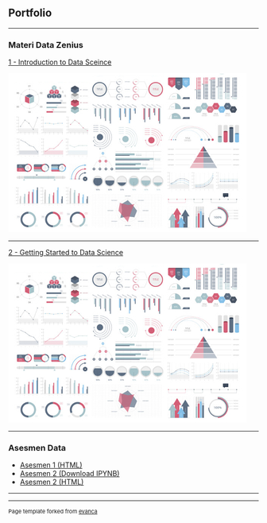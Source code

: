 ## Portfolio

---

### Materi Data Zenius

[1 - Introduction to Data Sceince](/pdf/1_Introduction_to_Data_Science.pdf)

<img src="images/dummy_thumbnail.jpg?raw=true"/>

---
[2 - Getting Started to Data Science ](/pdf/2_Getting_Started_to_Data_Science.pdf)

<img src="images/dummy_thumbnail.jpg?raw=true"/>

---

### Asesmen Data

- [Asesmen 1 (HTML)](https://shellyanat.github.io/Asesmen1.html)
- [Asesmen 2 (Download IPYNB)](https://shellyanat.github.io/AsesmenTopic2.ipynb)
- [Asesmen 2 (HTML)](https://shellyanat.github.io/AsesmenTopic2.html)

---




---
<p style="font-size:11px">Page template forked from <a href="https://github.com/evanca/quick-portfolio">evanca</a></p>
<!-- Remove above link if you don't want to attibute -->
